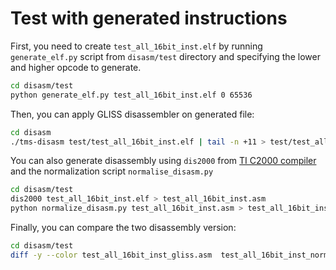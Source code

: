 # Test with generated instructions

First, you need to create `test_all_16bit_inst.elf` by running `generate_elf.py` script from
`disasm/test` directory and specifying the lower and higher opcode to generate.
``` bash
cd disasm/test
python generate_elf.py test_all_16bit_inst.elf 0 65536
```

Then, you can apply GLISS disassembler on generated file:
``` bash
cd disasm
./tms-disasm test/test_all_16bit_inst.elf | tail -n +11 > test/test_all_16bit_inst_gliss.asm
```

You can also generate disassembly using `dis2000` from [TI C2000 compiler](https://www.ti.com/tool/C2000-CGT) and the normalization script `normalise_disasm.py`
``` bash
cd disasm/test
dis2000 test_all_16bit_inst.elf > test_all_16bit_inst.asm
python normalize_disasm.py test_all_16bit_inst.asm > test_all_16bit_inst_norm.asm
```

Finally, you can compare the two disassembly version:
``` bash
cd disasm/test
diff -y --color test_all_16bit_inst_gliss.asm  test_all_16bit_inst_norm.asm
```